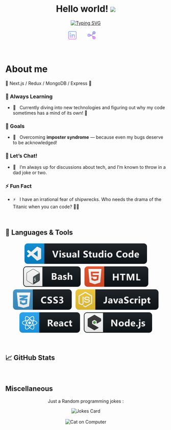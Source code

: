<h1 align="center">
Hello world!
  <img src="https://media.giphy.com/media/hvRJCLFzcasrR4ia7z/giphy.gif" width="28">
</h1>

<p align="center">
  <a href="https://git.io/typing-svg"><img src="https://readme-typing-svg.demolab.com?font=Fira+Code&pause=1000&center=true&width=435&lines=I'm+Aldric+Bottreau;I'm+a+Fullstack+Developer" alt="Typing SVG" /></a>
</p>

<p align="center">
  <a href="https://www.linkedin.com/in/aldric-bottreau-4529902bb/"><img width="32px" alt="Linkedin" title="Linkedin"  src="https://github.com/0xhel/0xhel/blob/main/Ressources/social_logo/linkedin_purple.png"/></a>
  &#8287;&#8287;&#8287;&#8287;&#8287;
  <a href="mailto:0xhel@tutamail.com"><img width="32px" alt="Email" title="Email" src="https://github.com/0xhel/0xhel/blob/main/Ressources/social_logo/email_purple.png"></a>
  &#8287;&#8287;&#8287;&#8287;&#8287;
</p>

<br>

# About me

🚀  Next.js / Redux / MongoDB / Express 🚀
### 🌱 Always Learning
- 🔭 &nbsp; Currently diving into new technologies and figuring out why my code sometimes has a mind of its own! 🤖
### 🥅 Goals
- 🥅 &nbsp; Overcoming **imposter syndrome** — because even my bugs deserve to be acknowledged!
### 💬 Let’s Chat!
- 💬 &nbsp; I’m always up for discussions about tech, and I’m known to throw in a dad joke or two.
### ⚡ Fun Fact
- ⚡ &nbsp; I have an irrational fear of shipwrecks. Who needs the drama of the Titanic when you can code? 🚢😱

<br>

## 🔧 Languages & Tools

<p align="center">
  <img src="https://github.com/0xhel/0xhel/blob/main/Ressources/languages_logo/visualstudio_logo.svg" alt="vscode" style="vertical-align:top; margin:4px">
  <img src="https://github.com/0xhel/0xhel/blob/main/Ressources/languages_logo/bash_logo.svg" alt="bash" style="vertical-align:top; margin:4px">
  <img src="https://github.com/0xhel/0xhel/blob/main/Ressources/languages_logo/html_logo.svg" alt="html" style="vertical-align:top; margin:4px">
  <img src="https://github.com/0xhel/0xhel/blob/main/Ressources/languages_logo/css3_logo.svg" alt="css3" style="vertical-align:top; margin:4px">
  <img src="https://github.com/0xhel/0xhel/blob/main/Ressources/languages_logo/js_logo.svg" alt="js" style="vertical-align:top; margin:4px">
  <img src="https://github.com/0xhel/0xhel/blob/main/Ressources/languages_logo/react_logo.svg" alt="react" style="vertical-align:top; margin:4px">
  <img src="https://github.com/0xhel/0xhel/blob/main/Ressources/languages_logo/nodejs_logo.svg" alt="nodejs" style="vertical-align:top; margin:4px">
</p>

<br>

## 📈 GitHub Stats



<br>

## Miscellaneous

<p align="center">Just a Random programming jokes :</p>

<div align="center"><img src="https://readme-jokes.vercel.app/api" alt="Jokes Card" /></div>

<br>

<div align="center">
  <img src="https://media1.tenor.com/m/GOabrbLMl4AAAAAd/plink-cat-plink.gif" alt="Cat on Computer"/>
</div>
